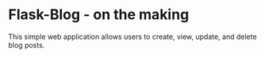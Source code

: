 # Flask-Blog - on the making

This simple web application allows users to create, view, update, and delete blog posts.
